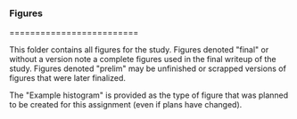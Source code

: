 ### Figures

=========================

This folder contains all figures for the study. Figures denoted "final" or without a version note a complete figures used in the final writeup of the study. Figures denoted "prelim" may be unfinished or scrapped versions of figures that were later finalized.

The "Example histogram" is provided as the type of figure that was planned to be created for this assignment (even if plans have changed).
